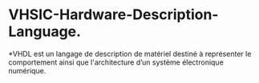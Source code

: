 # VHSIC-Hardware-Description-Language.
*VHDL est un langage de description de matériel destiné à représenter le comportement ainsi que l'architecture d’un système électronique numérique. 
